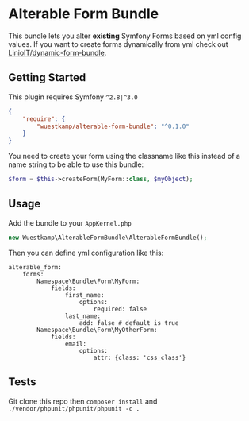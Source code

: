 Alterable Form Bundle
==============

This bundle lets you alter **existing** Symfony Forms based on yml config values.
If you want to create forms dynamically from yml check out [LinioIT/dynamic-form-bundle](https://github.com/LinioIT/dynamic-form-bundle).

Getting Started
-------
This plugin requires Symfony `^2.8|^3.0`

```JSON
{
    "require": {
        "wuestkamp/alterable-form-bundle": "^0.1.0"
    }
}
```

You need to create your form using the classname like this instead of a name string to be able to use this bundle:

```php
$form = $this->createForm(MyForm::class, $myObject);
```

Usage
-------
Add the bundle to your `AppKernel.php`

```php
new Wuestkamp\AlterableFormBundle\AlterableFormBundle();
```

Then you can define yml configuration like this:

```YML
alterable_form:
    forms:
        Namespace\Bundle\Form\MyForm:
            fields:
                first_name:
                    options:
                        required: false
                last_name:
                    add: false # default is true
        Namespace\Bundle\Form\MyOtherForm:
            fields:
                email:
                    options:
                        attr: {class: 'css_class'}
```

Tests
-------
Git clone this repo then `composer install` and `./vendor/phpunit/phpunit/phpunit -c .`